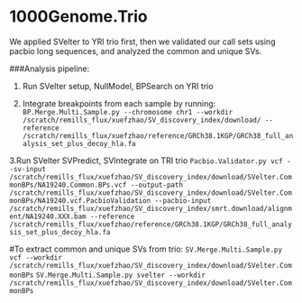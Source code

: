 # 1000Genome.Trio
We applied SVelter to YRI trio first, then we validated our call sets using pacbio long sequences, and analyzed the common and unique SVs.

###Analysis pipeline:
1. Run SVelter setup, NullModel, BPSearch on YRI trio

2. Integrate breakpoints from each sample by running: 
```BP.Merge.Multi.Sample.py --chromosome chr1 --workdir /scratch/remills_flux/xuefzhao/SV_discovery_index/download/ --reference /scratch/remills_flux/xuefzhao/reference/GRCh38.1KGP/GRCh38_full_analysis_set_plus_decoy_hla.fa```

3.Run SVelter SVPredict, SVIntegrate on TRI trio
```Pacbio.Validator.py vcf --sv-input /scratch/remills_flux/xuefzhao/SV_discovery_index/download/SVelter.CommonBPs/NA19240.Common.BPs.vcf --output-path /scratch/remills_flux/xuefzhao/SV_discovery_index/download/SVelter.CommonBPs/NA19240.vcf.PacbioValidation --pacbio-input /scratch/remills_flux/xuefzhao/SV_discovery_index/smrt.download/alignment/NA19240.XXX.bam --reference /scratch/remills_flux/xuefzhao/reference/GRCh38.1KGP/GRCh38_full_analysis_set_plus_decoy_hla.fa```

#To extract common and unique SVs from trio:
```SV.Merge.Multi.Sample.py vcf --workdir /scratch/remills_flux/xuefzhao/SV_discovery_index/download/SVelter.CommonBPs```
```SV.Merge.Multi.Sample.py svelter --workdir /scratch/remills_flux/xuefzhao/SV_discovery_index/download/SVelter.CommonBPs```





